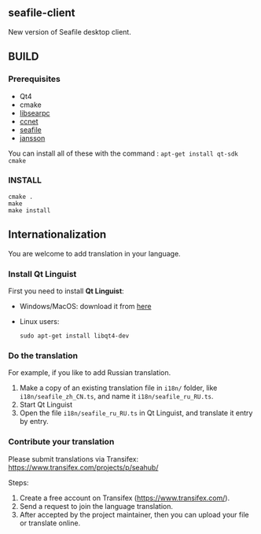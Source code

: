 ## seafile-client ##

New version of Seafile desktop client.

## BUILD ##

### Prerequisites ###

- Qt4
- cmake
- [libsearpc](https://github.com/haiwen/libsearpc)
- [ccnet](https://github.com/haiwen/ccnet)
- [seafile](https://github.com/haiwen/seafile)
- [jansson](https://github.com/akheron/jansson)

You can install all of these with the command : 
``apt-get install qt-sdk cmake``
### INSTALL ###

```
cmake .
make
make install
```

## Internationalization

You are welcome to add translation in your language.

### Install Qt Linguist

First you need to install **Qt Linguist**:

- Windows/MacOS: download it from [here](http://qt-apps.org/content/show.php?content=89360)
- Linux users:

    `sudo apt-get install libqt4-dev`

### Do the translation

For example, if you like to add Russian translation.

1. Make a copy of an existing translation file in `i18n/` folder, like `i18n/seafile_zh_CN.ts`, and name it `i18n/seafile_ru_RU.ts`.
2. Start Qt Linguist
3. Open the file `i18n/seafile_ru_RU.ts` in Qt Linguist, and translate it entry by entry.

### Contribute your translation

Please submit translations via Transifex: https://www.transifex.com/projects/p/seahub/

Steps:

1. Create a free account on Transifex (https://www.transifex.com/).
2. Send a request to join the language translation.
3. After accepted by the project maintainer, then you can upload your file or translate online.
